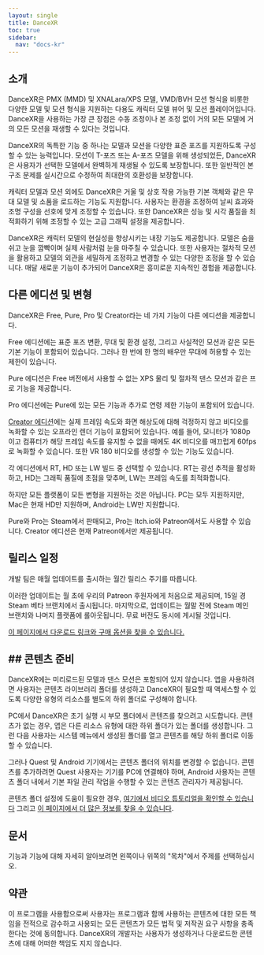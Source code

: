 ```yaml
---
layout: single
title: DanceXR
toc: true
sidebar:
  nav: "docs-kr"
---
```


## 소개

DanceXR은 PMX (MMD) 및 XNALara/XPS 모델, VMD/BVH 모션 형식을 비롯한 다양한 모델 및 모션 형식을 지원하는 다용도 캐릭터 모델 뷰어 및 모션 플레이어입니다. DanceXR을 사용하는 가장 큰 장점은 수동 조정이나 본 조정 없이 거의 모든 모델에 거의 모든 모션을 재생할 수 있다는 것입니다.

DanceXR의 독특한 기능 중 하나는 모델과 모션을 다양한 표준 포즈를 지원하도록 구성할 수 있는 능력입니다. 모션이 T-포즈 또는 A-포즈 모델을 위해 생성되었든, DanceXR은 사용자가 선택한 모델에서 완벽하게 재생될 수 있도록 보장합니다. 또한 일반적인 본 구조 문제를 실시간으로 수정하여 최대한의 호환성을 보장합니다.

캐릭터 모델과 모션 외에도 DanceXR은 거울 및 상호 작용 가능한 기본 객체와 같은 무대 모델 및 소품을 로드하는 기능도 지원합니다. 사용자는 환경을 조정하여 날씨 효과와 조명 구성을 선호에 맞게 조정할 수 있습니다. 또한 DanceXR은 성능 및 시각 품질을 최적화하기 위해 조정할 수 있는 고급 그래픽 설정을 제공합니다.

DanceXR은 캐릭터 모델의 현실성을 향상시키는 내장 기능도 제공합니다. 모델은 숨을 쉬고 눈을 깜빡이며 실제 사람처럼 눈을 마주칠 수 있습니다. 또한 사용자는 절차적 모션을 활용하고 모델의 외관을 세밀하게 조정하고 변경할 수 있는 다양한 조정을 할 수 있습니다. 매달 새로운 기능이 추가되어 DanceXR은 흥미로운 지속적인 경험을 제공합니다.


## 다른 에디션 및 변형

DanceXR은 Free, Pure, Pro 및 Creator라는 네 가지 기능이 다른 에디션을 제공합니다.

Free 에디션에는 표준 포즈 변환, 무대 및 환경 설정, 그리고 사실적인 모션과 같은 모든 기본 기능이 포함되어 있습니다. 그러나 한 번에 한 명의 배우만 무대에 허용할 수 있는 제한이 있습니다.

Pure 에디션은 Free 버전에서 사용할 수 없는 XPS 물리 및 절차적 댄스 모션과 같은 프로 기능을 제공합니다.

Pro 에디션에는 Pure에 있는 모든 기능과 추가로 연령 제한 기능이 포함되어 있습니다.

[Creator 에디션](/dancexr/creator.md)에는 실제 프레임 속도와 화면 해상도에 대해 걱정하지 않고 비디오를 녹화할 수 있는 오프라인 렌더 기능이 포함되어 있습니다. 예를 들어, 모니터가 1080p이고 컴퓨터가 해당 프레임 속도를 유지할 수 없을 때에도 4K 비디오를 매끄럽게 60fps로 녹화할 수 있습니다. 또한 VR 180 비디오를 생성할 수 있는 기능도 있습니다.

각 에디션에서 RT, HD 또는 LW 빌드 중 선택할 수 있습니다. RT는 광선 추적을 활성화하고, HD는 그래픽 품질에 초점을 맞추며, LW는 프레임 속도를 최적화합니다.

하지만 모든 플랫폼이 모든 변형을 지원하는 것은 아닙니다. PC는 모두 지원하지만, Mac은 현재 HD만 지원하며, Android는 LW만 지원합니다.

Pure와 Pro는 Steam에서 판매되고, Pro는 Itch.io와 Patreon에서도 사용할 수 있습니다. Creator 에디션은 현재 Patreon에서만 제공됩니다.


## 릴리스 일정

개발 팀은 매월 업데이트를 출시하는 월간 릴리스 주기를 따릅니다.

이러한 업데이트는 월 초에 우리의 Patreon 후원자에게 처음으로 제공되며, 15일 경 Steam 베타 브랜치에서 출시됩니다. 마지막으로, 업데이트는 월말 전에 Steam 메인 브랜치와 나머지 플랫폼에 롤아웃됩니다. 무료 버전도 동시에 게시될 것입니다.

[이 페이지에서 다운로드 링크와 구매 옵션을 찾을 수 있습니다.](/dancexr/download.md)
## ## 콘텐츠 준비

DanceXR에는 미리로드된 모델과 댄스 모션은 포함되어 있지 않습니다. 앱을 사용하려면 사용자는 콘텐츠 라이브러리 폴더를 생성하고 DanceXR이 필요할 때 액세스할 수 있도록 다양한 유형의 리소스를 별도의 하위 폴더로 구성해야 합니다.

PC에서 DanceXR은 초기 실행 시 부모 폴더에서 콘텐츠를 찾으려고 시도합니다. 콘텐츠가 없는 경우, 앱은 다른 리소스 유형에 대한 하위 폴더가 있는 폴더를 생성합니다. 그런 다음 사용자는 시스템 메뉴에서 생성된 폴더를 열고 콘텐츠를 해당 하위 폴더로 이동할 수 있습니다.

그러나 Quest 및 Android 기기에서는 콘텐츠 폴더의 위치를 변경할 수 없습니다. 콘텐츠를 추가하려면 Quest 사용자는 기기를 PC에 연결해야 하며, Android 사용자는 콘텐츠 폴더 내에서 기본 파일 관리 작업을 수행할 수 있는 콘텐츠 관리자가 제공됩니다.

콘텐츠 폴더 설정에 도움이 필요한 경우, [여기에서 비디오 튜토리얼을 확인할 수 있습니다](https://www.youtube.com/watch?v=kjzxGEd8SqM&list=PLiOnKm2t3bhLV3HcABEs0xjqgrYcmDQcr&index=3) 그리고 [이 페이지에서 더 많은 정보를 찾을 수 있습니다](dancexr/preparecontent.md).


## 문서

기능과 기능에 대해 자세히 알아보려면 왼쪽이나 위쪽의 "목차"에서 주제를 선택하십시오.


## 약관

이 프로그램을 사용함으로써 사용자는 프로그램과 함께 사용하는 콘텐츠에 대한 모든 책임을 전적으로 감수하고 사용되는 모든 콘텐츠가 모든 법적 및 저작권 요구 사항을 충족한다는 것에 동의합니다. DanceXR의 개발자는 사용자가 생성하거나 다운로드한 콘텐츠에 대해 어떠한 책임도 지지 않습니다.